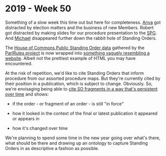 # 2019 - Week 50

Something of a slow week this time out but here for completeness. [Anya](https://twitter.com/bitten_) got distracted by election matters and the business of new Members. Robert got distracted by making slides for our procedure presentation to the [SPG](http://www.studyofparliament.org.uk/). And [Michael](https://twitter.com/fantasticlife) disappeared further down the rabbit hole of Standing Orders.

The [House of Commons Public Standing Order data](https://parlrulesdata.org/versions_ukhcso.html) gathered by the [ParlRules project](https://parlrulesdata.org/about.html) is now wrapped into [something vaguely resembling a website](http://standing-orders.herokuapp.com/). Albeit not the prettiest example of HTML you may have encountered.

At the risk of repetition, we'd like to cite Standing Orders that inform procedure from our assorted procedure maps. But they're currently cited by their position in a publication, which is subject to change. Obviously. So, we're envisaging being able to [cite SO fragments in a way that's persistent over time](http://standing-orders.herokuapp.com/standing-order-fragments/1137) and shows:

* if the order - or fragment of an order - is still "in force"

* how it looked in the context of the final or latest publication it appeared or appears in

* how it's changed over time

We're planning to spend some time in the new year going over what's there, what should be there and drawing up an ontology to capture Standing Orders in as descriptive a fashion as possible.